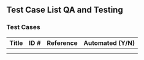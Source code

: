 ## Test Case List QA and Testing

### **Test Cases**

| Title | ID # | Reference | Automated (Y/N) |
| ----- | ---- | --------- | --------------- |
|       |      |           |                 |
|       |      |           |                 |
